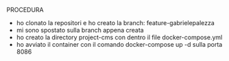PROCEDURA
- ho clonato la repositori e ho creato la branch: feature-gabrielepalezza
- mi sono spostato sulla branch appena creata
- ho creato la directory  project-cms con dentro il file docker-compose.yml
- ho avviato il container con il comando docker-compose up -d sulla porta 8086